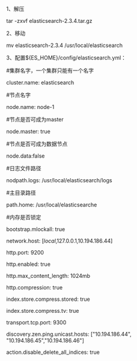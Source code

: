1、解压

tar -zxvf elasticsearch-2.3.4.tar.gz

2、移动

mv elasticsearch-2.3.4 /usr/local/elasticsearch

3、配置${ES\_HOME}/config/elasticsearch.yml：

#集群名字，一个集群只能有一个名字

cluster.name: elasticsearch

#节点名字

node.name: node-1

#节点是否可成为master

node.master: true

#节点是否可成为数据节点

node.data:false

#日志文件路径

nodpath.logs: /usr/local/elasticsearch/logs

#主目录路径

path.home: /usr/local/elasticsearche

#内存是否锁定

bootstrap.mlockall: true

network.host: [_local_,127.0.0.1,10.194.186.44]

http.port: 9200

http.enabled: true

http.max_content_length: 1024mb

http.compression: true

index.store.compress.stored: true

index.store.compress.tv: true

transport.tcp.port: 9300

discovery.zen.ping.unicast.hosts: ["10.194.186.44", "10.194.186.45","10.194.186.46"]

action.disable_delete_all_indices: true


